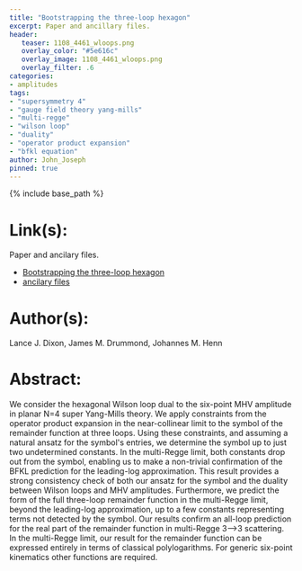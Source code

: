 ```yaml
---
title: "Bootstrapping the three-loop hexagon"
excerpt: Paper and ancillary files.
header:
   teaser: 1108_4461_wloops.png
   overlay_color: "#5e616c"
   overlay_image: 1108_4461_wloops.png
   overlay_filter: .6
categories:
- amplitudes
tags:
- "supersymmetry 4"
- "gauge field theory yang-mills"
- "multi-regge"
- "wilson loop"
- "duality"
- "operator product expansion"
- "bfkl equation"
author: John_Joseph
pinned: true
---
```

{% include base_path %}

# Link(s):
Paper and ancilary files.
  * [Bootstrapping the three-loop hexagon](https://arxiv.org/abs/1108.4461)
  * [ancilary files](https://arxiv.org/src/1108.4461/anc)

# Author(s):
Lance J. Dixon, James M. Drummond, Johannes M. Henn

# Abstract:
We consider the hexagonal Wilson loop dual to the six-point MHV amplitude in planar N=4 super Yang-Mills theory. We apply constraints from the operator product expansion in the near-collinear limit to the symbol of the remainder function at three loops. Using these constraints, and assuming a natural ansatz for the symbol's entries, we determine the symbol up to just two undetermined constants. In the multi-Regge limit, both constants drop out from the symbol, enabling us to make a non-trivial confirmation of the BFKL prediction for the leading-log approximation. This result provides a strong consistency check of both our ansatz for the symbol and the duality between Wilson loops and MHV amplitudes. Furthermore, we predict the form of the full three-loop remainder function in the multi-Regge limit, beyond the leading-log approximation, up to a few constants representing terms not detected by the symbol. Our results confirm an all-loop prediction for the real part of the remainder function in multi-Regge 3-->3 scattering. In the multi-Regge limit, our result for the remainder function can be expressed entirely in terms of classical polylogarithms. For generic six-point kinematics other functions are required.